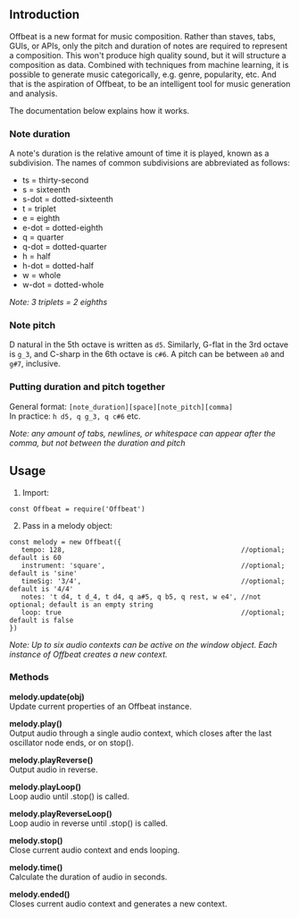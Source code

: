## Introduction  
Offbeat is a new format for music composition. Rather than staves, tabs, GUIs, or APIs, only the pitch and duration of notes are required to represent a composition. This won't produce high quality sound, but it will structure a composition as data. Combined with techniques from machine learning, it is possible to generate music categorically, e.g. genre, popularity, etc. And that is the aspiration of Offbeat, to be an intelligent tool for music generation and analysis.

The documentation below explains how it works.

### Note duration
A note's duration is the relative amount of time it is played, known as a subdivision. 
The names of common subdivisions are abbreviated as follows:

* ts = thirty-second  
* s = sixteenth  
* s-dot = dotted-sixteenth  
* t = triplet  
* e = eighth  
* e-dot = dotted-eighth    
* q = quarter  
* q-dot = dotted-quarter  
* h = half  
* h-dot = dotted-half   
* w = whole
* w-dot = dotted-whole   

_Note: 3 triplets = 2 eighths_

### Note pitch
D natural in the 5th octave is written as `d5`. Similarly, G-flat in the 3rd octave is `g_3`, 
and C-sharp in the 6th octave is `c#6`. A pitch can be between `a0` and `g#7`, inclusive.

### Putting duration and pitch together
General format: `[note_duration][space][note_pitch][comma]`   
In practice: `h d5, q g_3, q c#6` etc.

_Note: any amount of tabs, newlines, or whitespace can appear after the comma, but not between the duration and pitch_  

## Usage  
1) Import:
~~~
const Offbeat = require('Offbeat')
~~~
2) Pass in a melody object:  
~~~
const melody = new Offbeat({  
   tempo: 128,                                            //optional; default is 60
   instrument: 'square',                                  //optional; default is 'sine'
   timeSig: '3/4',                                        //optional; default is '4/4'
   notes: 't d4, t d_4, t d4, q a#5, q b5, q rest, w e4', //not optional; default is an empty string
   loop: true                                             //optional; default is false  
})
~~~
_Note: Up to six audio contexts can be active on the window object. Each instance of Offbeat creates a new context._

### Methods
__melody.update(obj)__  
Update current properties of an Offbeat instance.

__melody.play()__    
Output audio through a single audio context, which closes after the last oscillator node ends, or on stop().

__melody.playReverse()__  
Output audio in reverse.

__melody.playLoop()__  
Loop audio until .stop() is called.

__melody.playReverseLoop()__  
Loop audio in reverse until .stop() is called.

__melody.stop()__  
Close current audio context and ends looping.

__melody.time()__  
Calculate the duration of audio in seconds.

__melody.ended()__  
Closes current audio context and generates a new context.




